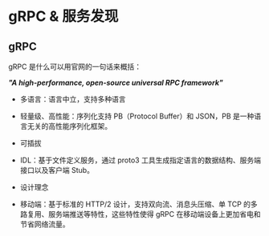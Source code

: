 # gRPC & 服务发现

## gRPC

gRPC 是什么可以用官网的一句话来概括：

***"A high-performance, open-source universal RPC framework"***

+ 多语言：语言中立，支持多种语言

+ 轻量级、高性能：序列化支持 PB（Protocol Buffer）和 JSON，PB 是一种语言无关的高性能序列化框架。

+ 可插拔

+ IDL：基于文件定义服务，通过 proto3 工具生成指定语言的数据结构、服务端接口以及客户端 Stub。

+ 设计理念

+ 移动端：基于标准的 HTTP/2 设计，支持双向流、消息头压缩、单 TCP 的多路复用、服务端推送等特性，这些特性使得 gRPC 在移动端设备上更加省电和节省网络流量。
